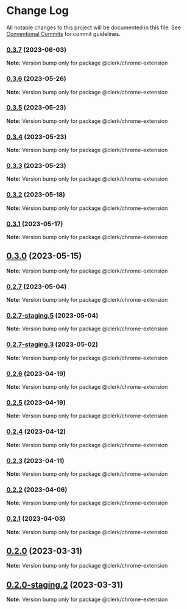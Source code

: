# Change Log

All notable changes to this project will be documented in this file.
See [Conventional Commits](https://conventionalcommits.org) for commit guidelines.

### [0.3.7](https://github.com/clerkinc/javascript/compare/@clerk/chrome-extension@0.3.7-staging.4...@clerk/chrome-extension@0.3.7) (2023-06-03)

**Note:** Version bump only for package @clerk/chrome-extension

### [0.3.6](https://github.com/clerkinc/javascript/compare/@clerk/chrome-extension@0.3.6-staging.0...@clerk/chrome-extension@0.3.6) (2023-05-26)

**Note:** Version bump only for package @clerk/chrome-extension

### [0.3.5](https://github.com/clerkinc/javascript/compare/@clerk/chrome-extension@0.3.5-staging.0...@clerk/chrome-extension@0.3.5) (2023-05-23)

**Note:** Version bump only for package @clerk/chrome-extension

### [0.3.4](https://github.com/clerkinc/javascript/compare/@clerk/chrome-extension@0.3.3...@clerk/chrome-extension@0.3.4) (2023-05-23)

**Note:** Version bump only for package @clerk/chrome-extension

### [0.3.3](https://github.com/clerkinc/javascript/compare/@clerk/chrome-extension@0.3.3-staging.2...@clerk/chrome-extension@0.3.3) (2023-05-23)

**Note:** Version bump only for package @clerk/chrome-extension

### [0.3.2](https://github.com/clerkinc/javascript/compare/@clerk/chrome-extension@0.3.2-staging.1...@clerk/chrome-extension@0.3.2) (2023-05-18)

**Note:** Version bump only for package @clerk/chrome-extension

### [0.3.1](https://github.com/clerkinc/javascript/compare/@clerk/chrome-extension@0.3.1-staging.2...@clerk/chrome-extension@0.3.1) (2023-05-17)

**Note:** Version bump only for package @clerk/chrome-extension

## [0.3.0](https://github.com/clerkinc/javascript/compare/@clerk/chrome-extension@0.2.8-staging.4...@clerk/chrome-extension@0.3.0) (2023-05-15)

**Note:** Version bump only for package @clerk/chrome-extension

### [0.2.7](https://github.com/clerkinc/javascript/compare/@clerk/chrome-extension@0.2.7-staging.6...@clerk/chrome-extension@0.2.7) (2023-05-04)

**Note:** Version bump only for package @clerk/chrome-extension

### [0.2.7-staging.5](https://github.com/clerkinc/javascript/compare/@clerk/chrome-extension@0.2.7-staging.4...@clerk/chrome-extension@0.2.7-staging.5) (2023-05-04)

**Note:** Version bump only for package @clerk/chrome-extension

### [0.2.7-staging.3](https://github.com/clerkinc/javascript/compare/@clerk/chrome-extension@0.2.7-staging.2...@clerk/chrome-extension@0.2.7-staging.3) (2023-05-02)

**Note:** Version bump only for package @clerk/chrome-extension

### [0.2.6](https://github.com/clerkinc/javascript/compare/@clerk/chrome-extension@0.2.6-staging.0...@clerk/chrome-extension@0.2.6) (2023-04-19)

**Note:** Version bump only for package @clerk/chrome-extension

### [0.2.5](https://github.com/clerkinc/javascript/compare/@clerk/chrome-extension@0.2.4...@clerk/chrome-extension@0.2.5) (2023-04-19)

**Note:** Version bump only for package @clerk/chrome-extension

### [0.2.4](https://github.com/clerkinc/javascript/compare/@clerk/chrome-extension@0.2.4-staging.1...@clerk/chrome-extension@0.2.4) (2023-04-12)

**Note:** Version bump only for package @clerk/chrome-extension

### [0.2.3](https://github.com/clerkinc/javascript/compare/@clerk/chrome-extension@0.2.3-staging.5...@clerk/chrome-extension@0.2.3) (2023-04-11)

**Note:** Version bump only for package @clerk/chrome-extension

### [0.2.2](https://github.com/clerkinc/javascript/compare/@clerk/chrome-extension@0.2.2-staging.1...@clerk/chrome-extension@0.2.2) (2023-04-06)

**Note:** Version bump only for package @clerk/chrome-extension

### [0.2.1](https://github.com/clerkinc/javascript/compare/@clerk/chrome-extension@0.2.1-staging.1...@clerk/chrome-extension@0.2.1) (2023-04-03)

**Note:** Version bump only for package @clerk/chrome-extension

## [0.2.0](https://github.com/clerkinc/javascript/compare/@clerk/chrome-extension@0.2.0-staging.2...@clerk/chrome-extension@0.2.0) (2023-03-31)

**Note:** Version bump only for package @clerk/chrome-extension

## [0.2.0-staging.2](https://github.com/clerkinc/javascript/compare/@clerk/chrome-extension@0.2.0-staging.1...@clerk/chrome-extension@0.2.0-staging.2) (2023-03-31)

**Note:** Version bump only for package @clerk/chrome-extension
